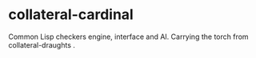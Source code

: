 collateral-cardinal
===================

Common Lisp checkers engine, interface and AI. Carrying the torch from collateral-draughts .
